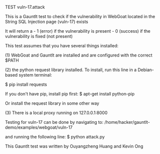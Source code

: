 TEST vuln-17.attack

This is a Gauntlt test to check if the vulnerability in WebGoat located in the String SQL Injection page (vuln-17) exists

It will return a
	- 1 (error) if the vulnerability is present
	- 0 (success) if the vulnerability is fixed (not present)

This test assumes that you have several things installed:

(1)
WebGoat and Gauntlt are installed and are configured with the correct $PATH

(2)
the python request library installed. To install, run this line in a Debian-based system terminal:

$ pip install requests

If you don't have pip, install pip first:
	$ apt-get install python-pip

Or install the request library in some other way

(3)
There is a local proxy running on 127.0.0.1:8000

Testing for vuln-17 can be done by navigating to:
/home/hacker/gauntlt-demo/examples/webgoat/vuln-17

and running the following line:
$	python attack.py

This Gauntlt test was written by Ouyangzheng Huang and Kevin Ong

